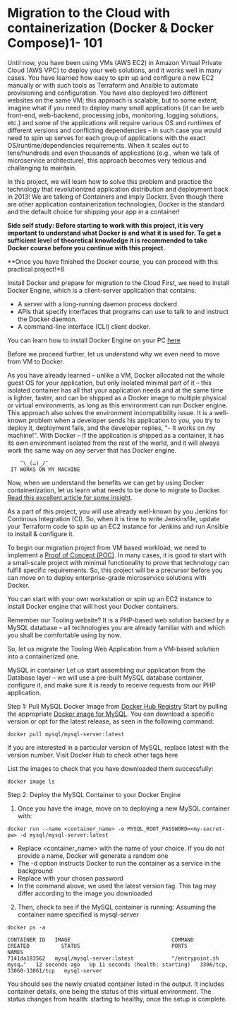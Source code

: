 # Migration to the Сloud with containerization (Docker & Docker Compose)1- 101

Until now, you have been using VMs (AWS EC2) in Amazon Virtual Private Cloud (AWS VPC) to deploy your web solutions, and it works well 
in many cases. You have learned how easy to spin up and configure a new EC2 manually or with such tools as Terraform and Ansible to
automate provisioning and configuration. You have also deployed two different websites on the same VM; this approach is scalable, but
to some extent; imagine what if you need to deploy many small applications (it can be web front-end, web-backend, processing jobs, 
monitoring, logging solutions, etc.) and some of the applications will require various OS and runtimes of different versions and 
conflicting dependencies – in such case you would need to spin up serves for each group of applications with the exact 
OS/runtime/dependencies requirements. When it scales out to tens/hundreds and even thousands of applications (e.g., when we
talk of microservice architecture), this approach becomes very tedious and challenging to maintain.

In this project, we will learn how to solve this problem and practice the technology that revolutionized application distribution
and deployment back in 2013! We are talking of Containers and imply Docker. Even though there are other application containerization
technologies, Docker is the standard and the default choice for shipping your app in a container!


**Side self study: Before starting to work with this project, it is very important to understand what Docker is and what it is used for.
To get a sufficient level of theoretical knowledge it is recommended to take Docker course before you continue with this project.**


**Once you have finished the Docker course, you can proceed with this practical project!*8

Install Docker and prepare for migration to the Cloud
First, we need to install Docker Engine, which is a client-server application that contains:


- A server with a long-running daemon process dockerd.
- APIs that specify interfaces that programs can use to talk to and instruct the Docker daemon.
- A command-line interface (CLI) client docker.


You can learn how to install Docker Engine on your PC [here](https://docs.docker.com/engine/install/)


Before we proceed further, let us understand why we even need to move from VM to Docker.

As you have already learned – unlike a VM, Docker allocated not the whole guest OS for your application, but only isolated minimal
part of it – this isolated container has all that your application needs and at the same time is lighter, faster, and can be shipped
as a Docker image to multiple physical or virtual environments, as long as this environment can run Docker engine. This approach 
also solves the environment incompatibility issue. It is a well-known problem when a developer sends his application to you, you 
try to deploy it, deployment fails, and the developer replies, "- It works on my machine!". With Docker – if the application is
shipped as a container, it has its own environment isolated from the rest of the world, and it will always work the same way on 
any server that has Docker engine.


```
    ¯\_(ﭣ)_/¯
 IT WORKS ON MY MACHINE
```


Now, when we understand the benefits we can get by using Docker containerization, let us learn what needs to be done to migrate to
Docker. [Read this excellent article for some insight](https://www.accenture.com/us-en/blogs/software-engineering-blog).


As a part of this project, you will use already well-known by you Jenkins for Continous Integration (CI). So, when it is time to 
write Jenkinsfile, update your Terraform code to spin up an EC2 instance for Jenkins and run Ansible to install & configure it.

To begin our migration project from VM based workload, we need to implement a [Proof of Concept (POC)](https://en.wikipedia.org/wiki/Proof_of_concept). 
In many cases, it is good to start with a small-scale project with minimal functionality to prove that technology can fulfill specific 
requirements. So, this project will be a precursor before you can move on to deploy enterprise-grade microservice solutions with Docker.

You can start with your own workstation or spin up an EC2 instance to install Docker engine that will host your Docker containers.

Remember our Tooling website? It is a PHP-based web solution backed by a MySQL database – all technologies you are already 
familiar with and which you shall be comfortable using by now.

So, let us migrate the Tooling Web Application from a VM-based solution into a containerized one.

MySQL in container
Let us start assembling our application from the Database layer – we will use a pre-built MySQL database container, configure it,
and make sure it is ready to receive requests from our PHP application.

Step 1: Pull MySQL Docker Image from [Docker Hub Registry](https://hub.docker.com/)
Start by pulling the appropriate [Docker image for MySQL](https://hub.docker.com/_/mysql). 
You can download a specific version or opt for the latest release, as seen in the following command:


```
docker pull mysql/mysql-server:latest
```

If you are interested in a particular version of MySQL, replace latest with the version number. Visit Docker Hub to check other
tags here

List the images to check that you have downloaded them successfully:

```
docker image ls
```

Step 2: Deploy the MySQL Container to your Docker Engine
1. Once you have the image, move on to deploying a new MySQL container with:


```
docker run --name <container_name> -e MYSQL_ROOT_PASSWORD=<my-secret-pw> -d mysql/mysql-server:latest
```

- Replace <container_name> with the name of your choice. If you do not provide a name, Docker will generate a random one
- The -d option instructs Docker to run the container as a service in the background
- Replace <my-secret-pw> with your chosen password
- In the command above, we used the latest version tag. This tag may differ according to the image you downloaded
  
2. Then, check to see if the MySQL container is running: Assuming the container name specified is mysql-server

  
```
docker ps -a
```
  
  
  
```
CONTAINER ID   IMAGE                                COMMAND                  CREATED          STATUS                             PORTS                       NAMES
7141da183562   mysql/mysql-server:latest            "/entrypoint.sh mysq…"   12 seconds ago   Up 11 seconds (health: starting)   3306/tcp, 33060-33061/tcp   mysql-server
```
  
  
You should see the newly created container listed in the output. It includes container details, one being the status of this virtual
environment. The status changes from health: starting to healthy, once the setup is complete.
  
  


  